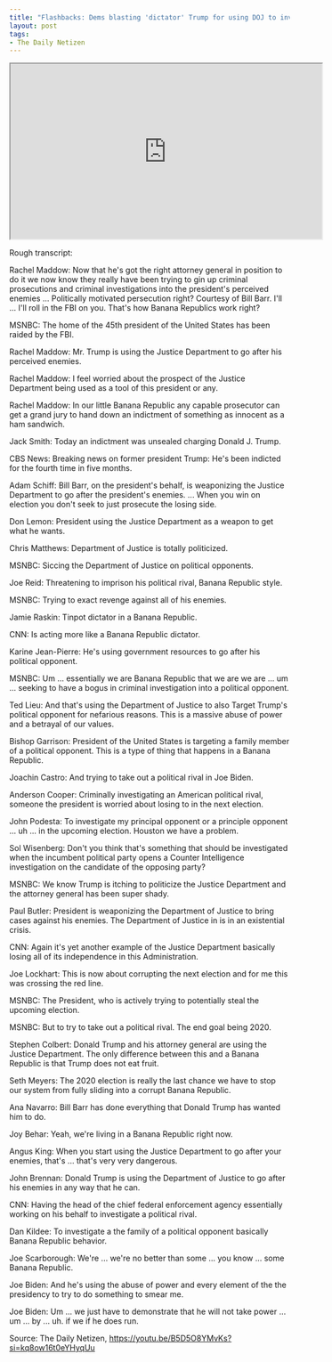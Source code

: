 ```yaml
---
title: "Flashbacks: Dems blasting 'dictator' Trump for using DOJ to investigate a political rival"
layout: post
tags:
- The Daily Netizen
---
```


<iframe width="560" height="315" src="https://www.youtube.com/embed/B5D5O8YMvKs?si=41B55m3NiX83o-gT" title="Flashbacks: Dems blasting 'dictator' Trump for using DOJ to investigate a political rival"></iframe>

Rough transcript:

Rachel Maddow: Now that he's got the right attorney general in position to do it we now know they really have been trying to gin up criminal prosecutions and criminal investigations into the president's perceived enemies ... Politically motivated persecution right? Courtesy of Bill Barr. I'll ... I'll roll in the FBI on you. That's how Banana Republics work right?

MSNBC: The home of the 45th president of the United States has been raided by the FBI.

Rachel Maddow: Mr. Trump is using the Justice Department to go after his perceived enemies.

Rachel Maddow: I feel worried about the prospect of the Justice Department being used as a tool of this president or any.

Rachel Maddow: In our little Banana Republic any capable prosecutor can get a grand jury to hand down an indictment of something as innocent as a ham sandwich.

Jack Smith: Today an indictment was unsealed charging Donald J. Trump.

CBS News: Breaking news on former president Trump: He's been indicted for the fourth time in five months.

Adam Schiff: Bill Barr, on the president's behalf, is weaponizing the Justice Department to go after the president's enemies. ... When you win on election you don't seek to just prosecute the losing side.

Don Lemon: President using the Justice Department as a weapon to get what he wants.

Chris Matthews: Department of Justice is totally politicized.

MSNBC: Siccing the Department of Justice on political opponents.

Joe Reid: Threatening to imprison his political rival, Banana Republic style.

MSNBC: Trying to exact revenge against all of his enemies.

Jamie Raskin: Tinpot dictator in a Banana Republic.

CNN: Is acting more like a Banana Republic dictator.

Karine Jean-Pierre: He's using government resources to go after his political opponent.

MSNBC: Um ... essentially we are Banana Republic that we are we are ... um ... seeking to have a bogus in criminal investigation into a political opponent.

Ted Lieu: And that's using the Department of Justice to also Target Trump's political opponent for nefarious reasons. This is a massive abuse of power and a betrayal of our values.

Bishop Garrison: President of the United States is targeting a family member of a political opponent. This is a type of thing that happens in a Banana Republic.

Joachin Castro: And trying to take out a political rival in Joe Biden.

Anderson Cooper: Criminally investigating an American political rival, someone the president is worried about losing to in the next election.

John Podesta: To investigate my principal opponent or a principle opponent ... uh ... in the upcoming election. Houston we have a problem.

Sol Wisenberg: Don't you think that's something that should be investigated when the incumbent political party opens a Counter Intelligence investigation on the candidate of the opposing party?

MSNBC: We know Trump is itching to politicize the Justice Department and the attorney general has been super shady.

Paul Butler: President is weaponizing the Department of Justice to bring cases against his enemies. The Department of Justice in is in an existential crisis.

CNN: Again it's yet another example of the Justice Department basically losing all of its independence in this Administration.

Joe Lockhart: This is now about corrupting the next election and for me this was crossing the red line.

MSNBC: The President, who is actively trying to potentially steal the upcoming election.

MSNBC: But to try to take out a political rival. The end goal being 2020.

Stephen Colbert: Donald Trump and his attorney general are using the Justice Department. The only difference between this and a Banana Republic is that Trump does not eat fruit.

Seth Meyers: The 2020 election is really the last chance we have to stop our system from fully sliding into a corrupt Banana Republic.

Ana Navarro: Bill Barr has done everything that Donald Trump has wanted him to do.

Joy Behar: Yeah, we're living in a Banana Republic right now.

Angus King: When you start using the Justice Department to go after your enemies, that's ... that's very very dangerous.

John Brennan: Donald Trump is using the Department of Justice to go after his enemies in any way that he can.

CNN: Having the head of the chief federal enforcement agency essentially working on his behalf to investigate a political rival.

Dan Kildee: To investigate a the family of a political opponent basically Banana Republic behavior.

Joe Scarborough: We're ... we're no better than some ... you know ... some Banana Republic.

Joe Biden: And he's using the abuse of power and every element of the the presidency to try to do something to smear me.

Joe Biden: Um ... we just have to demonstrate that he will not take power ... um ... by ... uh.    if we if he does run.

Source: The Daily Netizen, https://youtu.be/B5D5O8YMvKs?si=kq8ow16t0eYHyqUu
